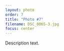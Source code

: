 ```yaml
---
layout: photo
order: 7
title: "Photo #7"
filename: DSC_0065-3.jpg
focus: center
---
```


Description text.